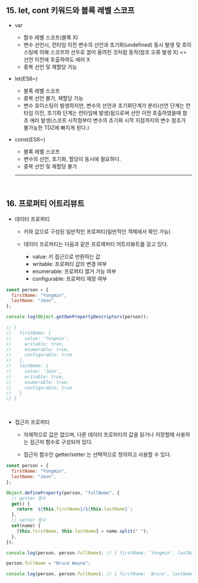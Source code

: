 ## 15. let, cont 키워드와 블록 레벨 스코프

- var

  - 함수 레벨 스코프(블록 X)
  - 변수 선언시, 런타임 이전 변수의 선언과 초기화(undefined) 동시 발생 및 호이스팅에 의해 스코프의 선두로 끌어 올려진 것처럼 동작(참조 오류 발생 X) => 선언 이전에 호출하여도 에러 X
  - 중복 선언 및 재할당 가능

- let(ES6~)

  - 블록 레벨 스코프
  - 중복 선언 불가, 재할당 가능
  - 변수 호이스팅이 발생하지만, 변수의 선언과 초기화단계가 분리(선언 단계는 런타임 이전, 초기화 단계는 런타임에 발생)됨으로써 선언 이전 호출하였을때 참조 에러 발생(스코프 시작점부터 변수의 초기화 시작 지점까지의 변수 참조가 불가능한 TDZ에 빠지게 된다.)

- const(ES6~)

  - 블록 레벨 스코프
  - 변수의 선언, 초기화, 할당이 동시에 필요하다.
  - 중복 선언 및 재할당 불가

  ***

<br/>

## 16. 프로퍼티 어트리뷰트

- 데이터 프로퍼티

  - 키와 값으로 구성된 일반적인 프로퍼티(일반적인 객체에서 확인 가능)

  - 데이터 프로퍼티는 다음과 같은 프로제퍼티 어트리뷰트를 갖고 있다.

    - value: 키 접근으로 반환하는 값
    - writable: 프로퍼티 값의 변경 여부
    - enumerable: 프로퍼티 열거 가능 여부
    - configurable: 프로퍼티 재정 여부

```javascript
const person = {
  firstName: "Yongmin",
  lastName: "Jeon",
};

console.log(Object.getOwnPropertyDescriptors(person));

// {
//   firstName: {
//     value: 'Yongmin',
//     writable: true,
//     enumerable: true,
//     configurable: true
//   },
//   lastName: {
//     value: 'Jeon',
//     writable: true,
//     enumerable: true,
//     configurable: true
//   }
// }
```

<br/>

- 접근자 프로퍼티

  - 자체적으로 값은 없으며, 다른 데이터 프로퍼티의 값을 읽거나 저장할때 사용하는 접근자 함수로 구성되어 있다.

  - 접근자 함수인 getter/setter 는 선택적으로 정의하고 사용할 수 있다.

```javascript
const person = {
  firstName: "Yongmin",
  lastName: "Jeon",
};

Object.defineProperty(person, "fullName", {
  // getter 함수
  get() {
    return `${this.firstName}/${this.lastName}`;
  },
  // setter 함수
  set(name) {
    [this.firstName, this.lastName] = name.split(" ");
  },
});

console.log(person, person.fullName); // { firstName: 'Yongmin', lastName: 'Jeon' }, 'Yongmin/Jeon'

person.fullName = "Bruce Wayne";

console.log(person, person.fullName); // { firstName: 'Bruce', lastName: 'Wayne' }, 'Bruce/Wayne'
```
